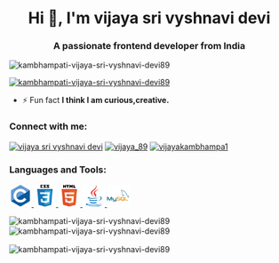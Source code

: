 <h1 align="center">Hi 👋, I'm vijaya sri vyshnavi devi</h1>
<h3 align="center">A passionate frontend developer from India</h3>

<p align="left"> <img src="https://komarev.com/ghpvc/?username=kambhampati-vijaya-sri-vyshnavi-devi89&label=Profile%20views&color=0e75b6&style=flat" alt="kambhampati-vijaya-sri-vyshnavi-devi89" /> </p>

<p align="left"> <a href="https://github.com/ryo-ma/github-profile-trophy"><img src="https://github-profile-trophy.vercel.app/?username=kambhampati-vijaya-sri-vyshnavi-devi89" alt="kambhampati-vijaya-sri-vyshnavi-devi89" /></a> </p>

- ⚡ Fun fact **I think I am curious,creative.**

<h3 align="left">Connect with me:</h3>
<p align="left">
<a href="https://linkedin.com/in/vijaya sri vyshnavi devi" target="blank"><img align="center" src="https://raw.githubusercontent.com/rahuldkjain/github-profile-readme-generator/master/src/images/icons/Social/linked-in-alt.svg" alt="vijaya sri vyshnavi devi" height="30" width="40" /></a>
<a href="https://www.codechef.com/users/vijaya_89" target="blank"><img align="center" src="https://cdn.jsdelivr.net/npm/simple-icons@3.1.0/icons/codechef.svg" alt="vijaya_89" height="30" width="40" /></a>
<a href="https://www.hackerrank.com/vijayakambhampa1" target="blank"><img align="center" src="https://raw.githubusercontent.com/rahuldkjain/github-profile-readme-generator/master/src/images/icons/Social/hackerrank.svg" alt="vijayakambhampa1" height="30" width="40" /></a>
</p>

<h3 align="left">Languages and Tools:</h3>
<p align="left"> <a href="https://www.cprogramming.com/" target="_blank" rel="noreferrer"> <img src="https://raw.githubusercontent.com/devicons/devicon/master/icons/c/c-original.svg" alt="c" width="40" height="40"/> </a> <a href="https://www.w3schools.com/css/" target="_blank" rel="noreferrer"> <img src="https://raw.githubusercontent.com/devicons/devicon/master/icons/css3/css3-original-wordmark.svg" alt="css3" width="40" height="40"/> </a> <a href="https://www.w3.org/html/" target="_blank" rel="noreferrer"> <img src="https://raw.githubusercontent.com/devicons/devicon/master/icons/html5/html5-original-wordmark.svg" alt="html5" width="40" height="40"/> </a> <a href="https://www.java.com" target="_blank" rel="noreferrer"> <img src="https://raw.githubusercontent.com/devicons/devicon/master/icons/java/java-original.svg" alt="java" width="40" height="40"/> </a> <a href="https://www.mysql.com/" target="_blank" rel="noreferrer"> <img src="https://raw.githubusercontent.com/devicons/devicon/master/icons/mysql/mysql-original-wordmark.svg" alt="mysql" width="40" height="40"/> </a> </p>

<p><img align="left" src="https://github-readme-stats.vercel.app/api/top-langs?username=kambhampati-vijaya-sri-vyshnavi-devi89&show_icons=true&locale=en&layout=compact" alt="kambhampati-vijaya-sri-vyshnavi-devi89" /></p>

<p>&nbsp;<img align="center" src="https://github-readme-stats.vercel.app/api?username=kambhampati-vijaya-sri-vyshnavi-devi89&show_icons=true&locale=en" alt="kambhampati-vijaya-sri-vyshnavi-devi89" /></p>

<p><img align="center" src="https://github-readme-streak-stats.herokuapp.com/?user=kambhampati-vijaya-sri-vyshnavi-devi89&" alt="kambhampati-vijaya-sri-vyshnavi-devi89" /></p>
